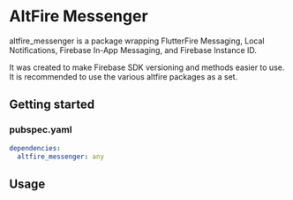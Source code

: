 # AltFire Messenger

altfire_messenger is a package wrapping FlutterFire Messaging, Local Notifications, Firebase In-App Messaging, and Firebase Instance ID.

It was created to make Firebase SDK versioning and methods easier to use.
It is recommended to use the various altfire packages as a set.

## Getting started

### pubspec.yaml

```yaml
dependencies:
  altfire_messenger: any
```

## Usage
